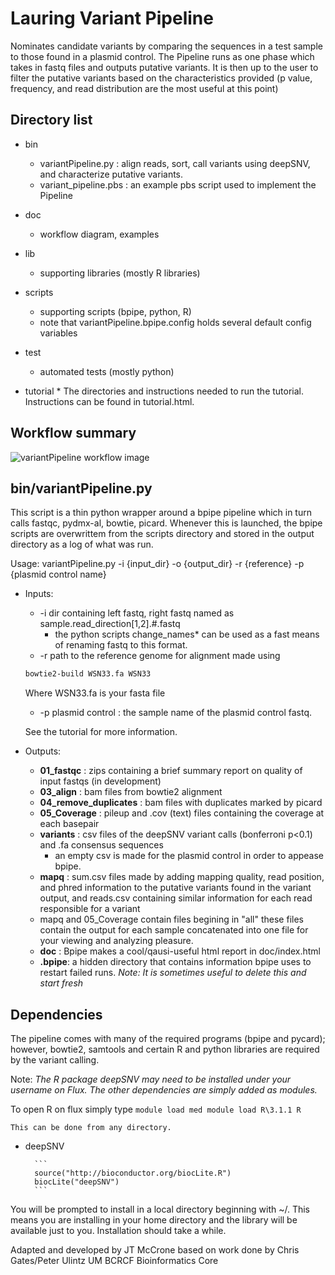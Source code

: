 # Lauring Variant Pipeline

Nominates candidate variants by comparing the sequences in a test sample to those found in a plasmid control.
The Pipeline runs as one phase which takes in fastq files and outputs putative variants.  It is then up to the user to filter the putative variants based on the characteristics provided (p value, frequency, and read distribution are the most useful at this point)

## Directory list
* bin
	* variantPipeline.py : align reads, sort, call variants using deepSNV, and characterize putative variants.
	* variant_pipeline.pbs : an example pbs script used to implement the Pipeline
* doc
	* workflow diagram, examples
* lib
	* supporting libraries (mostly R libraries)
* scripts
	* supporting scripts (bpipe, python, R)
	* note that variantPipeline.bpipe.config holds several default config variables
* test
	* automated tests (mostly python)

* tutorial
		* The directories and instructions needed to run the tutorial. Instructions can be found in tutorial.html.

## Workflow summary
![variantPipeline workflow image](doc/workflow.png)


## bin/variantPipeline.py
 This script is a thin python wrapper around a bpipe pipeline which in turn calls fastqc, pydmx-al, bowtie, picard. Whenever this is launched, the bpipe scripts are overwrittem from the scripts directory and stored in the output directory as a log of what was run.


Usage: variantPipeline.py -i {input_dir} -o {output_dir} -r {reference} -p {plasmid control name}

* Inputs:  
	* -i dir containing left fastq, right fastq named as sample.read_direction[1,2].#.fastq
		* the python scripts change_names* can be used as a fast means of renaming fastq to this format.
	* -r path to the reference genome for alignment made using

	```bash
	bowtie2-build WSN33.fa WSN33
	```
	Where WSN33.fa is your fasta file
	* -p plasmid control : the sample name of the plasmid control fastq.

	See the tutorial for more information.


* Outputs:
	* __01_fastqc__ : zips containing a brief summary report on quality of input fastqs (in development)
	* __03_align__ : bam files from bowtie2 alignment
	* __04_remove_duplicates__ : bam files with duplicates marked by picard
	* __05_Coverage__ : pileup and .cov (text) files containing the coverage at each basepair
	* __variants__ : csv files of the deepSNV variant calls (bonferroni p<0.1) and .fa consensus sequences
		* an empty csv is made for the plasmid control in order to appease bpipe.
	* __mapq__ : sum.csv files made by adding mapping quality, read position, and phred information to the putative variants found in the variant output, and reads.csv containing similar information for each read responsible for a variant
	* mapq and 05_Coverage contain files begining in "all" these files contain the output for each sample concatenated into one file for your viewing and analyzing pleasure.
	* __doc__ : Bpipe makes a cool/qausi-useful html report in doc/index.html
	* __.bpipe__: a hidden directory that contains information bpipe uses to restart failed runs.  *Note: It is sometimes useful to delete this and start fresh*


## Dependencies

The pipeline comes with many of the required programs (bpipe and pycard); however, bowtie2, samtools and certain R  and python libraries are required by the variant calling.

Note: *The R package deepSNV may need to be installed under your username on Flux.  The other dependencies are simply added as modules.*

To open R on flux simply type
	```
	module load med
	module load R\3.1.1
	R
	```

	This can be done from any directory.
* deepSNV

		```
		source("http://bioconductor.org/biocLite.R")
		biocLite("deepSNV")
		```

You will be prompted to install in a local directory beginning with ~/. This means you are installing in your home directory and the library will be available just to you.  Installation should take a while.

Adapted and developed by JT McCrone based on work done by
Chris Gates/Peter Ulintz
UM BCRCF Bioinformatics Core
